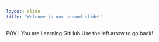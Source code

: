 ```yaml
---
layout: slide
title: "Welcome to our second slide!"
---
```

POV : You are Learning GitHub
Use the left arrow to go back!
